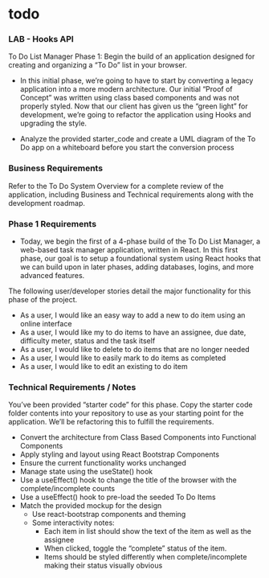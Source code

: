 # todo

### LAB - Hooks API

To Do List Manager Phase 1: Begin the build of an application designed for creating and organizing a “To Do” list in your browser.

- In this initial phase, we’re going to have to start by converting a legacy application into a more modern architecture. Our initial “Proof of Concept” was written using class based components and was not properly styled. Now that our client has given us the “green light” for development, we’re going to refactor the application using Hooks and upgrading the style.


- Analyze the provided starter_code and create a UML diagram of the To Do app on a whiteboard before you start the conversion process

### Business Requirements
Refer to the To Do System Overview for a complete review of the application, including Business and Technical requirements along with the development roadmap.

### Phase 1 Requirements
- Today, we begin the first of a 4-phase build of the To Do List Manager, a web-based task manager application, written in React. In this first phase, our goal is to setup a foundational system using React hooks that we can build upon in later phases, adding databases, logins, and more advanced features.

The following user/developer stories detail the major functionality for this phase of the project.

  - As a user, I would like an easy way to add a new to do item using an online interface
  - As a user, I would like my to do items to have an assignee, due date, difficulty meter, status and the task itself
  - As a user, I would like to delete to do items that are no longer needed
   - As a user, I would like to easily mark to do items as completed
  - As a user, I would like to edit an existing to do item

### Technical Requirements / Notes
You’ve been provided “starter code” for this phase. Copy the starter code folder contents into your repository to use as your starting point for the application. We’ll be refactoring this to fulfill the requirements.

 - Convert the architecture from Class Based Components into Functional Components
 - Apply styling and layout using React Bootstrap Components
 - Ensure the current functionality works unchanged
  - Manage state using the useState() hook
  - Use a useEffect() hook to change the title of the browser with the complete/incomplete counts
  - Use a useEffect() hook to pre-load the seeded To Do Items
  - Match the provided mockup for the design
      - Use react-bootstrap components and theming
      - Some interactivity notes:
          - Each item in list should show the text of the item as well as the assignee
           - When clicked, toggle the “complete” status of the item.
          - Items should be styled differently when complete/incomplete making their status visually obvious


